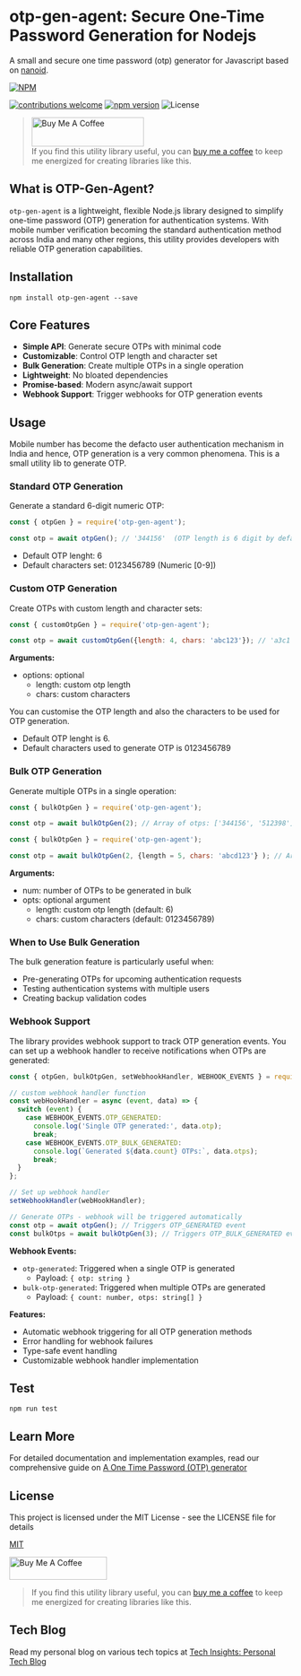<!--
  Title: OTP Generator Agent
  Description: A small utility library for generating OTP using nanoid
  Author: manisuec
  -->

# otp-gen-agent: Secure One-Time Password Generation for Nodejs
A small and secure one time password (otp) generator for Javascript based on [nanoid](https://github.com/ai/nanoid#readme).

[![NPM][npm-img]][npm-url]

[![contributions welcome][contribution-img]][contribution-url]
[![npm version][npm-version-img]][npm-version-url]
![License](https://img.shields.io/npm/l/otp-gen-agent)

> <a href="https://www.buymeacoffee.com/manisuec" target="_blank"><img src="https://cdn.buymeacoffee.com/buttons/default-blue.png" alt="Buy Me A Coffee" height="52" width="200"></a> <br/>
> If you find this utility library useful, you can [buy me a coffee](https://www.buymeacoffee.com/manisuec) to keep me energized for creating libraries like this.


## What is OTP-Gen-Agent?

`otp-gen-agent` is a lightweight, flexible Node.js library designed to simplify one-time password (OTP) generation for authentication systems. With mobile number verification becoming the standard authentication method across India and many other regions, this utility provides developers with reliable OTP generation capabilities.

## Installation
`npm install otp-gen-agent --save`

## Core Features

- **Simple API**: Generate secure OTPs with minimal code
- **Customizable**: Control OTP length and character set
- **Bulk Generation**: Create multiple OTPs in a single operation
- **Lightweight**: No bloated dependencies
- **Promise-based**: Modern async/await support
- **Webhook Support**: Trigger webhooks for OTP generation events

## Usage

Mobile number has become the defacto user authentication mechanism in India and hence, OTP generation is a very common phenomena.
This is a small utility lib to generate OTP.

### Standard OTP Generation

Generate a standard 6-digit numeric OTP:

```js
const { otpGen } = require('otp-gen-agent');

const otp = await otpGen(); // '344156'  (OTP length is 6 digit by default)

```
  - Default OTP lenght: 6
  - Default characters set: 0123456789 (Numeric [0-9])

### Custom OTP Generation

Create OTPs with custom length and character sets:

```js
const { customOtpGen } = require('otp-gen-agent');

const otp = await customOtpGen({length: 4, chars: 'abc123'}); // 'a3c1'

```

**Arguments:** 
  - options: optional
    - length: custom otp length
    - chars: custom characters

You can customise the OTP length and also the characters to be used for OTP generation.
  - Default OTP lenght is 6.
  - Default characters used to generate OTP is 0123456789

### Bulk OTP Generation

Generate multiple OTPs in a single operation:

```js
const { bulkOtpGen } = require('otp-gen-agent');

const otp = await bulkOtpGen(2); // Array of otps: ['344156', '512398']

```

```js
const { bulkOtpGen } = require('otp-gen-agent');

const otp = await bulkOtpGen(2, {length = 5, chars: 'abcd123'} ); // Array of otps: ['312b3', 'bcddd']

```

**Arguments:** 
  - num: number of OTPs to be generated in bulk
  - opts: optional argument
    - length: custom otp length (default: 6)
    - chars: custom characters (default: 0123456789)

### When to Use Bulk Generation

The bulk generation feature is particularly useful when:

- Pre-generating OTPs for upcoming authentication requests
- Testing authentication systems with multiple users
- Creating backup validation codes

### Webhook Support

The library provides webhook support to track OTP generation events. You can set up a webhook handler to receive notifications when OTPs are generated:

```js
const { otpGen, bulkOtpGen, setWebhookHandler, WEBHOOK_EVENTS } = require('otp-gen-agent');

// custom webhook handler function
const webHookHandler = async (event, data) => {
  switch (event) {
    case WEBHOOK_EVENTS.OTP_GENERATED:
      console.log('Single OTP generated:', data.otp);
      break;
    case WEBHOOK_EVENTS.OTP_BULK_GENERATED:
      console.log(`Generated ${data.count} OTPs:`, data.otps);
      break;
  }
};

// Set up webhook handler
setWebhookHandler(webHookHandler);

// Generate OTPs - webhook will be triggered automatically
const otp = await otpGen(); // Triggers OTP_GENERATED event
const bulkOtps = await bulkOtpGen(3); // Triggers OTP_BULK_GENERATED event
```

**Webhook Events:**
- `otp-generated`: Triggered when a single OTP is generated
  - Payload: `{ otp: string }`
- `bulk-otp-generated`: Triggered when multiple OTPs are generated
  - Payload: `{ count: number, otps: string[] }`

**Features:**
- Automatic webhook triggering for all OTP generation methods
- Error handling for webhook failures
- Type-safe event handling
- Customizable webhook handler implementation

## Test

`npm run test`

## Learn More

For detailed documentation and implementation examples, read our comprehensive guide on [A One Time Password (OTP) generator](https://techinsights.manisuec.com/nodejs/otp-generator-nodejs/)

## License

This project is licensed under the MIT License - see the LICENSE file for details

[MIT][license-url]


[license-url]: LICENSE
[npm-img]: https://nodei.co/npm/otp-gen-agent.png?downloads=true&downloadRank=true&stars=true
[npm-url]: https://www.npmjs.com/package/otp-gen-agent
[npm-version-img]: https://badge.fury.io/js/otp-gen-agent.svg
[npm-version-url]: http://badge.fury.io/js/otp-gen-agent
[contribution-img]: https://img.shields.io/badge/contributions-welcome-brightgreen.svg?style=flat
[contribution-url]: https://github.com/dwyl/esta/issues

<a href="https://www.buymeacoffee.com/manisuec" target="_blank"><img src="https://cdn.buymeacoffee.com/buttons/default-blue.png" alt="Buy Me A Coffee" height="41" width="174"></a>

> If you find this utility library useful, you can [buy me a coffee](https://www.buymeacoffee.com/manisuec) to keep me energized for creating libraries like this.

## Tech Blog
Read my personal blog on various tech topics at [Tech Insights: Personal Tech Blog](https://techinsights.manisuec.com)
